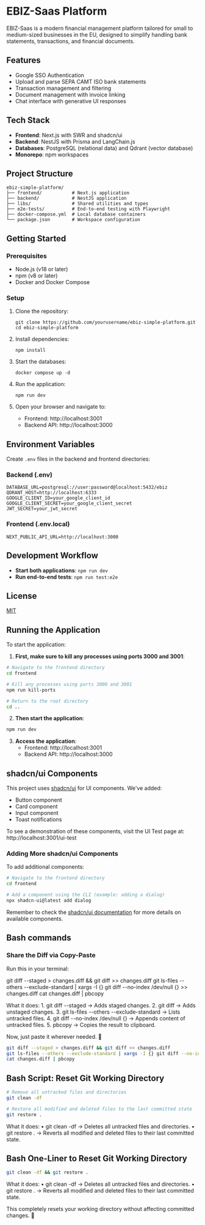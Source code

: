 # EBIZ-Saas Platform

EBIZ-Saas is a modern financial management platform tailored for small to medium-sized businesses in the EU, designed to simplify handling bank statements, transactions, and financial documents.

## Features

- Google SSO Authentication
- Upload and parse SEPA CAMT ISO bank statements
- Transaction management and filtering
- Document management with invoice linking
- Chat interface with generative UI responses

## Tech Stack

- **Frontend**: Next.js with SWR and shadcn/ui
- **Backend**: NestJS with Prisma and LangChain.js
- **Databases**: PostgreSQL (relational data) and Qdrant (vector database)
- **Monorepo**: npm workspaces

## Project Structure

```
ebiz-simple-platform/
├── frontend/           # Next.js application
├── backend/            # NestJS application
├── libs/               # Shared utilities and types
├── e2e-tests/          # End-to-end testing with Playwright
├── docker-compose.yml  # Local database containers
└── package.json        # Workspace configuration
```

## Getting Started

### Prerequisites

- Node.js (v18 or later)
- npm (v8 or later)
- Docker and Docker Compose

### Setup

1. Clone the repository:
   ```
   git clone https://github.com/yourusername/ebiz-simple-platform.git
   cd ebiz-simple-platform
   ```

2. Install dependencies:
   ```
   npm install
   ```

3. Start the databases:
   ```
   docker compose up -d
   ```

4. Run the application:
   ```
   npm run dev
   ```

5. Open your browser and navigate to:
   - Frontend: http://localhost:3001
   - Backend API: http://localhost:3000

## Environment Variables

Create `.env` files in the backend and frontend directories:

### Backend (.env)
```
DATABASE_URL=postgresql://user:password@localhost:5432/ebiz
QDRANT_HOST=http://localhost:6333
GOOGLE_CLIENT_ID=your_google_client_id
GOOGLE_CLIENT_SECRET=your_google_client_secret
JWT_SECRET=your_jwt_secret
```

### Frontend (.env.local)
```
NEXT_PUBLIC_API_URL=http://localhost:3000
```

## Development Workflow

- **Start both applications**: `npm run dev`
- **Run end-to-end tests**: `npm run test:e2e`

## License

[MIT](LICENSE)

## Running the Application

To start the application:

1. **First, make sure to kill any processes using ports 3000 and 3001**:

```bash
# Navigate to the frontend directory
cd frontend

# Kill any processes using ports 3000 and 3001
npm run kill-ports

# Return to the root directory
cd ..
```

2. **Then start the application**:

```bash
npm run dev
```

3. **Access the application**:
   - Frontend: http://localhost:3001
   - Backend API: http://localhost:3000

## shadcn/ui Components

This project uses [shadcn/ui](https://ui.shadcn.com) for UI components. We've added:

- Button component
- Card component
- Input component
- Toast notifications

To see a demonstration of these components, visit the UI Test page at: http://localhost:3001/ui-test

### Adding More shadcn/ui Components

To add additional components:

```bash
# Navigate to the frontend directory
cd frontend

# Add a component using the CLI (example: adding a dialog)
npx shadcn-ui@latest add dialog
```

Remember to check the [shadcn/ui documentation](https://ui.shadcn.com/docs) for more details on available components. 


## Bash commands

### Share the Diff via Copy-Paste
Run this in your terminal:

git diff --staged > changes.diff && git diff >> changes.diff
git ls-files --others --exclude-standard | xargs -I {} git diff --no-index /dev/null {} >> changes.diff
cat changes.diff | pbcopy

What it does:
	1.	git diff --staged → Adds staged changes.
	2.	git diff → Adds unstaged changes.
	3.	git ls-files --others --exclude-standard → Lists untracked files.
	4.	git diff --no-index /dev/null {} → Appends content of untracked files.
	5.	pbcopy → Copies the result to clipboard.

Now, just paste it wherever needed. 🚀

```bash
git diff --staged > changes.diff && git diff >> changes.diff
git ls-files --others --exclude-standard | xargs -I {} git diff --no-index /dev/null {} >> changes.diff
cat changes.diff | pbcopy
```

## Bash Script: Reset Git Working Directory

```bash
# Remove all untracked files and directories
git clean -df

# Restore all modified and deleted files to the last committed state
git restore .
```
What it does:
	•	git clean -df → Deletes all untracked files and directories.
	•	git restore . → Reverts all modified and deleted files to their last committed state.


## Bash One-Liner to Reset Git Working Directory

```bash
git clean -df && git restore .
```

What it does:
	•	git clean -df → Deletes all untracked files and directories.
	•	git restore . → Reverts all modified and deleted files to their last committed state.

This completely resets your working directory without affecting committed changes. 🚀